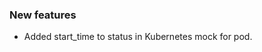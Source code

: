 <!-- Delete the sections that don't apply -->

### New features

- Added start_time to status in Kubernetes mock for pod.


